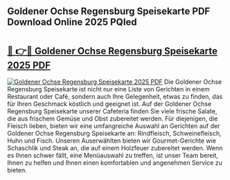 ## Goldener Ochse Regensburg Speisekarte PDF Download Online 2025 PQIed

# <h2><a href="http://gcddlii.nevu.top/?p=Goldener+Ochse+Regensburg+Speisekarte">🔗 👉🔴 Goldener Ochse Regensburg Speisekarte 2025 PDF</a></h2>

[![Goldener Ochse Regensburg Speisekarte 2025 PDF](https://i.imgur.com/dBaPXMq.png)](http://gcddlii.nevu.top/?p=Goldener+Ochse+Regensburg+Speisekarte)
Die Goldener Ochse Regensburg Speisekarte ist nicht nur eine Liste von Gerichten in einem Restaurant oder Café, sondern auch Ihre Gelegenheit, etwas zu finden, das für Ihren Geschmack köstlich und geeignet ist. Auf der Goldener Ochse Regensburg Speisekarte unserer Cafeteria finden Sie viele frische Salate, die aus frischem Gemüse und Obst zubereitet werden. Für diejenigen, die Fleisch lieben, bieten wir eine umfangreiche Auswahl an Gerichten auf der Goldener Ochse Regensburg Speisekarte an: Rindfleisch, Schweinefleisch, Huhn und Fisch. Unseren Auserwählten bieten wir Gourmet-Gerichte wie Schaschlik und Steak an, die auf einem Holzfeuer zubereitet werden. Wenn es Ihnen schwer fällt, eine Menüauswahl zu treffen, ist unser Team bereit, Ihnen zu helfen und Ihnen einen komfortablen und angenehmen Service zu bieten.
